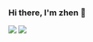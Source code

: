  ### Hi there, I'm zhen 👋
 
[![](https://komarev.com/ghpvc/?username=coder-wangzhen&color=brightgreen)](https://github.com/antonkomarev/github-profile-views-counter)
![](https://img.shields.io/badge/Email-hi.wangzhen%40foxmail.com-brightgreen)

<!--
**coder-wangzhen/coder-wangzhen** is a ✨ _special_ ✨ repository because its `README.md` (this file) appears on your GitHub profile.

Here are some ideas to get you started:

- 🔭 I’m currently working on ...
- 🌱 I’m currently learning ...
- 👯 I’m looking to collaborate on ...
- 🤔 I’m looking for help with ...
- 💬 Ask me about ...
- 📫 How to reach me: ...
- 😄 Pronouns: ...
- ⚡ Fun fact: ...
-->

